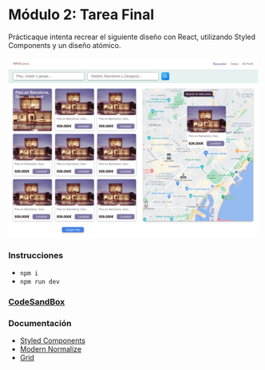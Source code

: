 # Módulo 2: Tarea Final

Prácticaque intenta recrear el siguiente diseño con React, utilizando Styled Components y un diseño atómico.
<br>  
<img src="project/1.png" width="500">

### Instrucciones

- `npm i`
- `npm run dev`

### [CodeSandBox](https://codesandbox.io/p/github/eliashz/ra-m2-tarea-final/draft/red-forest)

### Documentación

- [Styled Components](https://styled-components.com/)
- [Modern Normalize](https://github.com/sindresorhus/modern-normalize)
- [Grid](https://css-tricks.com/snippets/css/complete-guide-grid/)
